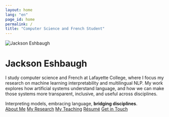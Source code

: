 ```yaml
---
layout: home
lang: "en"
page_id: home
permalink: /
title: "Computer Science and French Student"
---
```


<head><title>Jackson Eshbaugh</title></head>
<div class="center">
  <div class="image-text">
    <img src="../images/jackson.jpg" alt="Jackson Eshbaugh"/>
    <div class="text">
      <div class="inner">
        <h1>Jackson Eshbaugh</h1>
        <p>I study computer science and French at Lafayette College, where I focus my research on machine learning interpretability and multilingual NLP. My work explores how artificial systems understand language, and how we can make those systems more transparent, inclusive, and useful across disciplines.</p>
      </div>
    </div>
  </div>

  <div class="pop">Interpreting models, embracing language, <b>bridging disciplines</b>.</div>

  <div class="navigation-buttons">
    <a href="about" class="button">About Me</a>
    <a href="research" class="button secondary">My Research</a>
    <a href="teaching" class="button tertiary">My Teaching</a>
    <a href="resume" class="button secondary">Résumé</a>
    <a href="contact" class="button">Get in Touch</a>
  </div>
</div>
